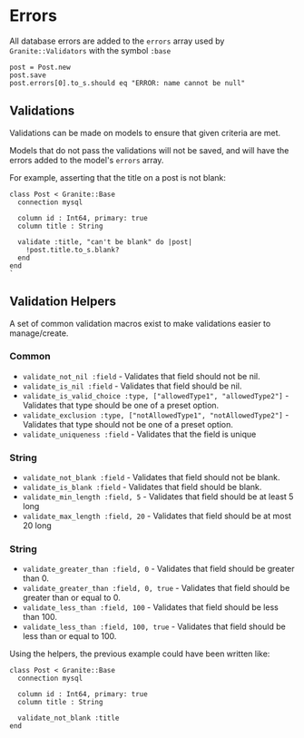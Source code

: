 # Errors

All database errors are added to the `errors` array used by `Granite::Validators` with the symbol `:base`

```crystal
post = Post.new
post.save
post.errors[0].to_s.should eq "ERROR: name cannot be null"
```
## Validations

Validations can be made on models to ensure that given criteria are met.

Models that do not pass the validations will not be saved, and will have the errors added to the model's `errors` array.

For example, asserting that the title on a post is not blank:

```Crystal
class Post < Granite::Base
  connection mysql

  column id : Int64, primary: true
  column title : String

  validate :title, "can't be blank" do |post|
    !post.title.to_s.blank?
  end
end
`
```

## Validation Helpers

A set of common validation macros exist to make validations easier to manage/create.

### Common

- `validate_not_nil :field` - Validates that field should not be nil.
- `validate_is_nil :field` - Validates that field should be nil.
- `validate_is_valid_choice :type, ["allowedType1", "allowedType2"]` - Validates that type should be one of a preset option.
- `validate_exclusion :type, ["notAllowedType1", "notAllowedType2"]` - Validates that type should not be one of a preset option.
- `validate_uniqueness :field` - Validates that the field is unique

### String

- `validate_not_blank :field` - Validates that field should not be blank.
- `validate_is_blank :field` - Validates that field should be blank.
- `validate_min_length :field, 5` - Validates that field should be at least 5 long
- `validate_max_length :field, 20` - Validates that field should be at most 20 long

### String

- `validate_greater_than :field, 0` - Validates that field should be greater than 0.
- `validate_greater_than :field, 0, true` - Validates that field should be greater than or equal to 0.
- `validate_less_than :field, 100` - Validates that field should be less than 100.
- `validate_less_than :field, 100, true` - Validates that field should be less than or equal to 100.

Using the helpers, the previous example could have been written like:

```Crystal
class Post < Granite::Base
  connection mysql

  column id : Int64, primary: true
  column title : String

  validate_not_blank :title
end
```
